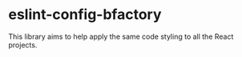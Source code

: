 # eslint-config-bfactory

This library aims to help apply the same code styling to all the React projects.
